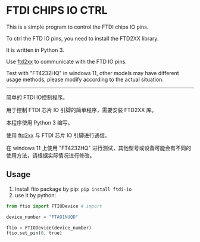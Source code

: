 # FTDI CHIPS IO CTRL

This is a simple program to control the FTDI chips IO pins.

To ctrl the FTD IO pins, you need to install the FTD2XX library.

It is written in Python 3.

Use [ftd2xx](https://pypi.org/project/ftd2xx/) to communicate with the FTD IO pins.

Test with "FT4232HQ" in windows 11, other models may have different usage methods, please modify according to the actual situation.

---

简单的 FTDI  IO控制程序。

用于控制 FTDI 芯片 IO 引脚的简单程序，需要安装 FTD2XX 库。

本程序使用 Python 3 编写。

使用 [ftd2xx](https://pypi.org/project/ftd2xx/) 与 FTDI 芯片 IO 引脚进行通信。

在 windows 11 上使用 "FT4232HQ" 进行测试，其他型号或设备可能会有不同的使用方法，请根据实际情况进行修改。

## Usage

1. Install ftio package by pip: `pip install ftdi-io`
2. use it by python:
```python
from ftio import FTIODevice # import

device_number = "FTAO1NUQD"

ftio = FTIODevice(device_number)
ftio.set_pin(0, true)

```
